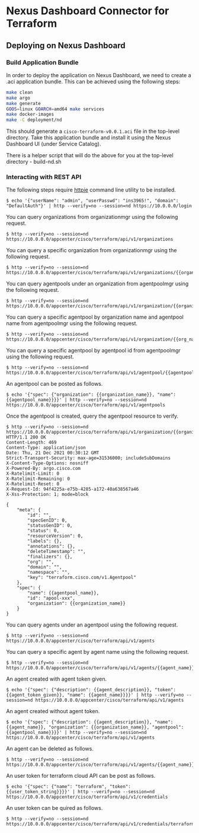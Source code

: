 # Nexus Dashboard Connector for Terraform

## Deploying on Nexus Dashboard

### Build Application Bundle

In order to deploy the application on Nexus Dashboard, we need to create a .aci application bundle. This can be achieved using the following steps:

```sh
make clean
make argo
make generate
GOOS=linux GOARCH=amd64 make services
make docker-images
make -C deployment/nd
```
This should generate a `cisco-terraform-v0.0.1.aci` file in the top-level directory. Take this application bundle and install it using the Nexus Dashboard UI (under Service Catalog).

There is a helper script that will do the above for you at the top-level directory - build-nd.sh

### Interacting with REST API

The following steps require [httpie](https://httpie.io/) command line utility to be installed.

```
$ echo '{"userName": "admin", "userPasswd": "ins3965!", "domain": "DefaultAuth"}' | http --verify=no --session=nd https://10.0.0.0/login
```

You can query organizations from organizationmgr using the following request.

```
$ http --verify=no --session=nd https://10.0.0.0/appcenter/cisco/terraform/api/v1/organizations
```

You can query a specific organization from organizationmgr using the following request.

```
$ http --verify=no --session=nd https://10.0.0.0/appcenter/cisco/terraform/api/v1/organizations/{{organization_name}}
```

You can query agentpools under an organization from agentpoolmgr using the following request.

```
$ http --verify=no --session=nd https://10.0.0.0/appcenter/cisco/terraform/api/v1/organization/{{organization_name}}/agentpools
```

You can query a specific agentpool by organization name and agentpool name from agentpoolmgr using the following request.

```
$ http --verify=no --session=nd https://10.0.0.0/appcenter/cisco/terraform/api/v1/organization/{{org_name}}/agentpool/{{agentpool_name}}
```

You can query a specific agentpool by agentpool id from agentpoolmgr using the following request.

```
$ http --verify=no --session=nd https://10.0.0.0/appcenter/cisco/terraform/api/v1/agentpool/{{agentpool_id}}
```

An agentpool can be posted as follows.

```
$ echo '{"spec": {"organization": {{organization_name}}, "name": {{agentpool_name}}}}' | http --verify=no --session=nd https://10.0.0.0/appcenter/cisco/terraform/api/v1/agentpools
```

Once the agentpool is created, query the agentpool resource to verify.

```
$ http --verify=no --session=nd https://10.0.0.0/appcenter/cisco/terraform/api/v1/organization/{{organization_name}}/agentpool/{{agentpool_name}}
HTTP/1.1 200 OK
Content-Length: 469
Content-Type: application/json
Date: Thu, 21 Dec 2021 00:30:12 GMT
Strict-Transport-Security: max-age=31536000; includeSubDomains
X-Content-Type-Options: nosniff
X-Powered-By: argo.cisco.com
X-Ratelimit-Limit: 0
X-Ratelimit-Remaining: 0
X-Ratelimit-Reset: 0
X-Request-Id: 94f4225a-e75b-4285-a172-40a638567a46
X-Xss-Protection: 1; mode=block

{
    "meta": {
        "id": "",
        "specGenID": 0,
        "statusGenID": 0,
        "status": 0,
        "resourceVersion": 0,
        "labels": {},
        "annotations": {},
        "deleteTimestamp": "",
        "finalizers": {},
        "org": "",
        "domain": "",
        "namespace": "",
        "key": "terraform.cisco.com/v1.Agentpool"
    },
    "spec": {
        "name": {{agentpool_name}},
        "id": "apool-xxx",
        "organization": {{organization_name}}
    }
}
```

You can query agents under an agentpool using the following request.

```
$ http --verify=no --session=nd https://10.0.0.0/appcenter/cisco/terraform/api/v1/agents
```

You can query a specific agent by agent name using the following request.

```
$ http --verify=no --session=nd https://10.0.0.0/appcenter/cisco/terraform/api/v1/agents/{{agent_name}}
```

An agent created with agent token given.

```
$ echo '{"spec": {"description": {{agent_description}}, "token": {{agent_token_given}}, "name": {{agent_name}}}}' | http --verify=no --session=nd https://10.0.0.0/appcenter/cisco/terraform/api/v1/agents
```

An agent created without agent token.

```
$ echo '{"spec": {"description": {{agent_description}}, "name": {{agent_name}}, "organization": {{organization_name}}, "agentpool": {{agentpool_name}}}}' | http --verify=no --session=nd https://10.0.0.0/appcenter/cisco/terraform/api/v1/agents
```

An agent can be deleted as follows.

```
$ http --verify=no --session=nd https://10.0.0.0/appcenter/cisco/terraform/api/v1/agents/{{agent_name}}
```

An user token for terraform cloud API can be post as follows.

```
$ echo '{"spec": {"name": "terraform", "token": {{user_token_string}}}}' | http --verify=no --session=nd https://10.0.0.0/appcenter/cisco/terraform/api/v1/credentials
```

An user token can be quired as follows.

```
$ http --verify=no --session=nd https://10.0.0.0/appcenter/cisco/terraform/api/v1/credentials/terraform
```